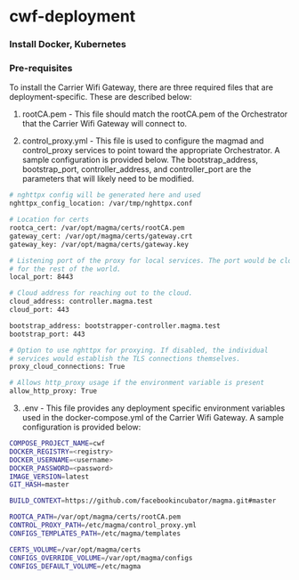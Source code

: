 # cwf-deployment

### Install Docker, Kubernetes


### Pre-requisites

To install the Carrier Wifi Gateway, there are three required files that are deployment-specific. These are described below:

1. rootCA.pem - This file should match the rootCA.pem of the Orchestrator that the Carrier Wifi Gateway will connect to.

2. control_proxy.yml - This file is used to configure the magmad and control_proxy services to point toward the appropriate Orchestrator. A sample configuration is provided below. The bootstrap_address, bootstrap_port, controller_address, and controller_port are the parameters that will likely need to be modified.

```bash
# nghttpx config will be generated here and used
nghttpx_config_location: /var/tmp/nghttpx.conf

# Location for certs
rootca_cert: /var/opt/magma/certs/rootCA.pem
gateway_cert: /var/opt/magma/certs/gateway.crt
gateway_key: /var/opt/magma/certs/gateway.key

# Listening port of the proxy for local services. The port would be closed
# for the rest of the world.
local_port: 8443

# Cloud address for reaching out to the cloud.
cloud_address: controller.magma.test
cloud_port: 443

bootstrap_address: bootstrapper-controller.magma.test
bootstrap_port: 443

# Option to use nghttpx for proxying. If disabled, the individual
# services would establish the TLS connections themselves.
proxy_cloud_connections: True

# Allows http_proxy usage if the environment variable is present
allow_http_proxy: True
```

3. .env - This file provides any deployment specific environment variables used in the docker-compose.yml of the Carrier Wifi Gateway. A sample configuration is provided below:

```bash
COMPOSE_PROJECT_NAME=cwf
DOCKER_REGISTRY=<registry>
DOCKER_USERNAME=<username>
DOCKER_PASSWORD=<password>
IMAGE_VERSION=latest
GIT_HASH=master

BUILD_CONTEXT=https://github.com/facebookincubator/magma.git#master

ROOTCA_PATH=/var/opt/magma/certs/rootCA.pem
CONTROL_PROXY_PATH=/etc/magma/control_proxy.yml
CONFIGS_TEMPLATES_PATH=/etc/magma/templates

CERTS_VOLUME=/var/opt/magma/certs
CONFIGS_OVERRIDE_VOLUME=/var/opt/magma/configs
CONFIGS_DEFAULT_VOLUME=/etc/magma
```
